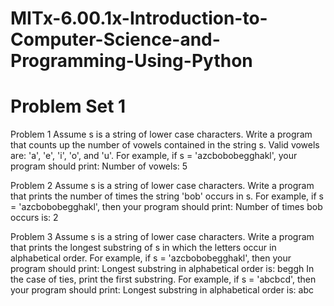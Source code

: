 # MITx-6.00.1x-Introduction-to-Computer-Science-and-Programming-Using-Python
# Problem Set 1

Problem 1
Assume s is a string of lower case characters.
Write a program that counts up the number of vowels contained in the string s. Valid vowels are: 'a', 'e', 'i', 'o', and 'u'. For example, if s = 'azcbobobegghakl', your program should print:
Number of vowels: 5

Problem 2
Assume s is a string of lower case characters. Write a program that prints the number of times the string 'bob' occurs in s. For example, if s = 'azcbobobegghakl', then your program should print:
Number of times bob occurs is: 2

Problem 3
Assume s is a string of lower case characters. Write a program that prints the longest substring of s in which the letters occur in alphabetical order. For example, if s = 'azcbobobegghakl', then your program should print:
Longest substring in alphabetical order is: beggh
In the case of ties, print the first substring. For example, if s = 'abcbcd', then your program should print:
Longest substring in alphabetical order is: abc

